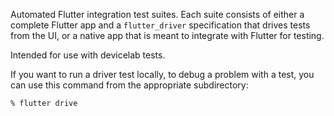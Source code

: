 Automated Flutter integration test suites. Each suite consists of either a
complete Flutter app and a `flutter_driver` specification that drives tests
from the UI, or a native app that is meant to integrate with Flutter for
testing.

Intended for use with devicelab tests.

If you want to run a driver test locally, to debug a problem with a test,
you can use this command from the appropriate subdirectory:

```shell
% flutter drive
```
